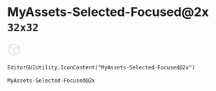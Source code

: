 # MyAssets-Selected-Focused@2x `32x32`
<img src="/img/MyAssets-Selected-Focused.png" width=32 height=32>

``` CSharp
EditorGUIUtility.IconContent("MyAssets-Selected-Focused@2x")
```
```
MyAssets-Selected-Focused@2x
```
